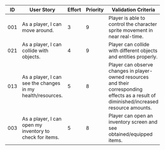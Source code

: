 | ID | User Story | Effort | Priority | Validation Criteria | Owner  |
|----|------------|--------|----------|---------------------|--------|
|001|As a player, I can move around. |3|9|Player is able to control the character sprite movement in near real-time. |William|
|021| As a player, I can collide with objects. |4|9| Player can collide with different objects and entities properly.|Kevin|
|013|As a player, I can see the changes in my health/resources. |5|8| Player can observe changes in player-owned resources and their corresponding effects as a result of diminished/increased resource amounts. |William|
|003|As a player, I can open my inventory to check for items. |5|8|Player can open an inventory screen and see obtained/equipped items. |Dylan|
